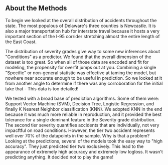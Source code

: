## About the Methods
<p>
To begin we looked at the overall distribution of accidents throughout the state. The most populous of Delaware's three counties is Newcastle. It is also a major transportation hub for interstate travel because it hosts a very important section of the I-95 corrider stretching almost the entire length of the East Coast.<br>

 The distribution of severity grades give way to some new inferences about "Conditions" as a predictor. We found that the overall dimension of the dataset is too great. So when all of those data are encoded and fit for modeling, the propensity for overfit jumps out at you. Combining a single "Specific" or non-general statistic was effective at taming the model, but nowhere near accurate enough to be useful in prediction. So we looked at it from another angle to determine if there was any corroboration for the initial take that - This data is too detailed!<br>
 
 We tested with a broad base of prediction algorithms. Some of them were: Support Vector Machine (SVM), Decision Tree, Logistic Regression, and finally K Nearest Neighbor classification (KNN). We adopted KNN in the end because it was much more reliable in reproduction, and it provided the best tolerance for a single dominant feature in the Severity grade distribution. The second tier severity quantifies accidents that are individually, not very impacftful on road conditions. However, the tier two accident represents well over 70% of the datapoints in the sample. Why is that a problem? Looking at the predictions, several of the models took the easy way to "high accuracy". They just predicted tier two exclusively. This lead to the appearance of extremely high accuracy and extremely low logloss. It wasn't predicting anything. It decided not to play the game! <br>
 
 
</p>
